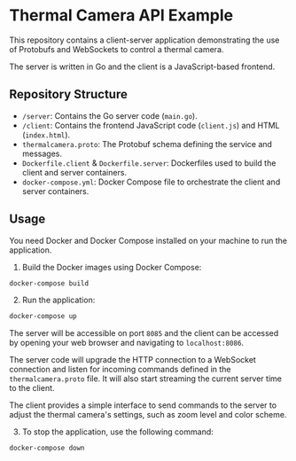 # Thermal Camera API Example

This repository contains a client-server application demonstrating the use of Protobufs and WebSockets to control a thermal camera.

The server is written in Go and the client is a JavaScript-based frontend.

## Repository Structure

- `/server`: Contains the Go server code (`main.go`).
- `/client`: Contains the frontend JavaScript code (`client.js`) and HTML (`index.html`).
- `thermalcamera.proto`: The Protobuf schema defining the service and messages.
- `Dockerfile.client` & `Dockerfile.server`: Dockerfiles used to build the client and server containers.
- `docker-compose.yml`: Docker Compose file to orchestrate the client and server containers.

## Usage

You need Docker and Docker Compose installed on your machine to run the application.

1. Build the Docker images using Docker Compose:

```bash
docker-compose build
```

2. Run the application:

```bash
docker-compose up
```

The server will be accessible on port `8085` and the client can be accessed by opening your web browser and navigating to `localhost:8086`.

The server code will upgrade the HTTP connection to a WebSocket connection and listen for incoming commands defined in the `thermalcamera.proto` file. It will also start streaming the current server time to the client.

The client provides a simple interface to send commands to the server to adjust the thermal camera's settings, such as zoom level and color scheme.

3. To stop the application, use the following command:

```bash
docker-compose down
```
